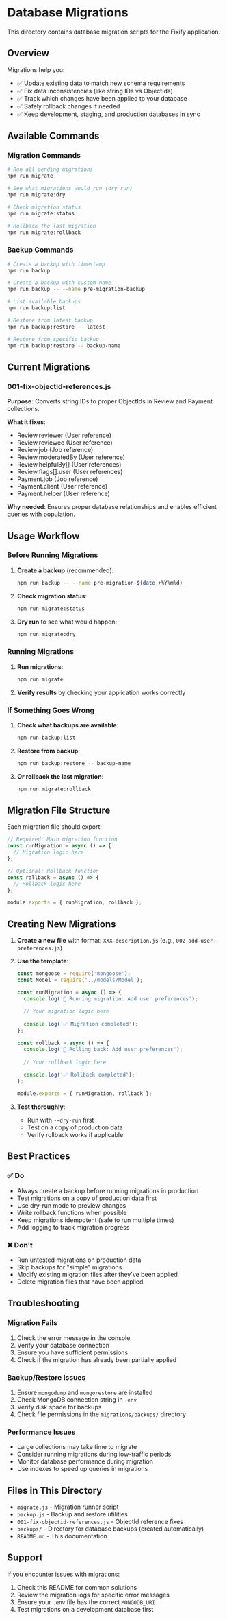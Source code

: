 # Database Migrations

This directory contains database migration scripts for the Fixify application.

## Overview

Migrations help you:
- ✅ Update existing data to match new schema requirements
- ✅ Fix data inconsistencies (like string IDs vs ObjectIds)
- ✅ Track which changes have been applied to your database
- ✅ Safely rollback changes if needed
- ✅ Keep development, staging, and production databases in sync

## Available Commands

### Migration Commands

```bash
# Run all pending migrations
npm run migrate

# See what migrations would run (dry run)
npm run migrate:dry

# Check migration status
npm run migrate:status

# Rollback the last migration
npm run migrate:rollback
```

### Backup Commands

```bash
# Create a backup with timestamp
npm run backup

# Create a backup with custom name
npm run backup -- --name pre-migration-backup

# List available backups
npm run backup:list

# Restore from latest backup
npm run backup:restore -- latest

# Restore from specific backup
npm run backup:restore -- backup-name
```

## Current Migrations

### 001-fix-objectid-references.js

**Purpose**: Converts string IDs to proper ObjectIds in Review and Payment collections.

**What it fixes**:
- Review.reviewer (User reference)
- Review.reviewee (User reference) 
- Review.job (Job reference)
- Review.moderatedBy (User reference)
- Review.helpfulBy[] (User references)
- Review.flags[].user (User references)
- Payment.job (Job reference)
- Payment.client (User reference)
- Payment.helper (User reference)

**Why needed**: Ensures proper database relationships and enables efficient queries with population.

## Usage Workflow

### Before Running Migrations

1. **Create a backup** (recommended):
   ```bash
   npm run backup -- --name pre-migration-$(date +%Y%m%d)
   ```

2. **Check migration status**:
   ```bash
   npm run migrate:status
   ```

3. **Dry run** to see what would happen:
   ```bash
   npm run migrate:dry
   ```

### Running Migrations

1. **Run migrations**:
   ```bash
   npm run migrate
   ```

2. **Verify results** by checking your application works correctly

### If Something Goes Wrong

1. **Check what backups are available**:
   ```bash
   npm run backup:list
   ```

2. **Restore from backup**:
   ```bash
   npm run backup:restore -- backup-name
   ```

3. **Or rollback the last migration**:
   ```bash
   npm run migrate:rollback
   ```

## Migration File Structure

Each migration file should export:

```javascript
// Required: Main migration function
const runMigration = async () => {
  // Migration logic here
};

// Optional: Rollback function
const rollback = async () => {
  // Rollback logic here
};

module.exports = { runMigration, rollback };
```

## Creating New Migrations

1. **Create a new file** with format: `XXX-description.js` (e.g., `002-add-user-preferences.js`)

2. **Use the template**:
   ```javascript
   const mongoose = require('mongoose');
   const Model = require('../models/Model');

   const runMigration = async () => {
     console.log('🚀 Running migration: Add user preferences');
     
     // Your migration logic here
     
     console.log('✅ Migration completed');
   };

   const rollback = async () => {
     console.log('🔄 Rolling back: Add user preferences');
     
     // Your rollback logic here
     
     console.log('✅ Rollback completed');
   };

   module.exports = { runMigration, rollback };
   ```

3. **Test thoroughly**:
   - Run with `--dry-run` first
   - Test on a copy of production data
   - Verify rollback works if applicable

## Best Practices

### ✅ Do

- Always create a backup before running migrations in production
- Test migrations on a copy of production data first
- Use dry-run mode to preview changes
- Write rollback functions when possible
- Keep migrations idempotent (safe to run multiple times)
- Add logging to track migration progress

### ❌ Don't

- Run untested migrations on production data
- Skip backups for "simple" migrations
- Modify existing migration files after they've been applied
- Delete migration files that have been applied

## Troubleshooting

### Migration Fails

1. Check the error message in the console
2. Verify your database connection
3. Ensure you have sufficient permissions
4. Check if the migration has already been partially applied

### Backup/Restore Issues

1. Ensure `mongodump` and `mongorestore` are installed
2. Check MongoDB connection string in `.env`
3. Verify disk space for backups
4. Check file permissions in the `migrations/backups/` directory

### Performance Issues

- Large collections may take time to migrate
- Consider running migrations during low-traffic periods
- Monitor database performance during migration
- Use indexes to speed up queries in migrations

## Files in This Directory

- `migrate.js` - Migration runner script
- `backup.js` - Backup and restore utilities  
- `001-fix-objectid-references.js` - ObjectId reference fixes
- `backups/` - Directory for database backups (created automatically)
- `README.md` - This documentation

## Support

If you encounter issues with migrations:

1. Check this README for common solutions
2. Review the migration logs for specific error messages
3. Ensure your `.env` file has the correct `MONGODB_URI`
4. Test migrations on a development database first
